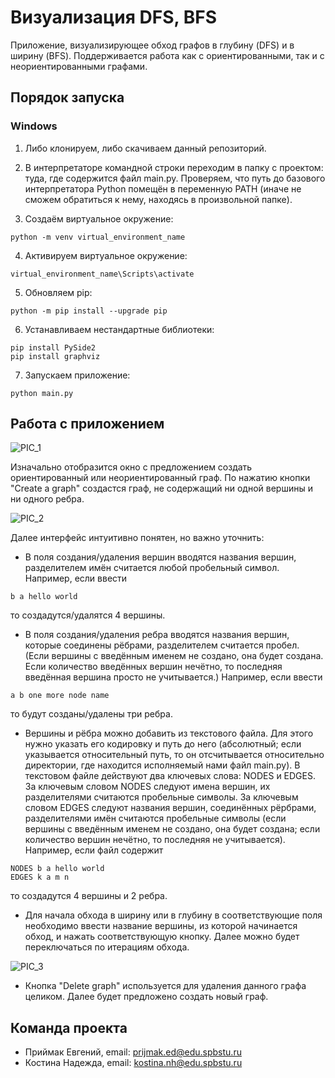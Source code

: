 # Визуализация DFS, BFS
Приложение, визуализирующее обход графов в глубину (DFS) и в ширину (BFS). Поддерживается работа как с ориентированными, так и с неориентированными графами.

## Порядок запуска

### Windows

1. Либо клонируем, либо скачиваем данный репозиторий.

2. В интерпретаторе командной строки переходим в папку с проектом: туда, где содержится файл main.py. Проверяем, что путь до базового интерпретатора Python помещён в переменную PATH (иначе не сможем обратиться к нему, находясь в произвольной папке).

3. Создаём виртуальное окружение:
```commandline
python -m venv virtual_environment_name
```

4. Активируем виртуальное окружение:
```commandline
virtual_environment_name\Scripts\activate
```

5. Обновляем pip:
```commandline
python -m pip install --upgrade pip
```

6. Устанавливаем нестандартные библиотеки:
```commandline
pip install PySide2
pip install graphviz
```

7. Запускаем приложение:
```commandline
python main.py
```

## Работа с приложением

![PIC_1](https://github.com/eugenepriymak/LAB_Graphs/tree/dev/README/pictures/1_not_created.png)

Изначально отобразится окно с предложением создать ориентированный или неориентированный граф. По нажатию кнопки "Create a graph" создастся граф, не содержащий ни одной вершины и ни одного ребра.

![PIC_2](https://github.com/eugenepriymak/LAB_Graphs/tree/dev/README/pictures/2_created.png)

Далее интерфейс интуитивно понятен, но важно уточнить:

* В поля создания/удаления вершин вводятся названия вершин, разделителем имён считается любой пробельный символ. Например, если ввести
```commandline
b a hello world
```
то создадутся/удалятся 4 вершины.

* В поля создания/удаления ребра вводятся названия вершин, которые соединены рёбрами, разделителем считается пробел. (Если вершины с введённым именем не создано, она будет создана. Если количество введённых вершин нечётно, то последняя введённая вершина просто не учитывается.) Например, если ввести
```commandline
a b one more node name
```
то будут созданы/удалены три ребра.

* Вершины и рёбра можно добавить из текстового файла. Для этого нужно указать его кодировку и путь до него (абсолютный; если указывается относительный путь, то он отсчитывается относительно директории, где находится исполняемый нами файл main.py).
В текстовом файле действуют два ключевых слова: NODES и EDGES. За ключевым словом NODES следуют имена вершин, их разделителями считаются пробельные символы. За ключевым словом EDGES следуют названия вершин, соединённых рёрбрами, разделителями имён считаются пробельные символы (если вершины с введённым именем не создано, она будет создана; если количество вершин нечётно, то последняя не учитывается). Например, если файл содержит
```commandline
NODES b a hello world
EDGES k a m n
```
то создадутся 4 вершины и 2 ребра.

* Для начала обхода в ширину или в глубину в соответствующие поля необходимо ввести название вершины, из которой начинается обход, и нажать соответствующую кнопку. Далее можно будет переключаться по итерациям обхода.

![PIC_3](https://github.com/eugenepriymak/LAB_Graphs/tree/dev/README/pictures/3_dfs.png)

* Кнопка "Delete graph" используется для удаления данного графа целиком. Далее будет предложено создать новый граф.

## Команда проекта
* Приймак Евгений, email: prijmak.ed@edu.spbstu.ru
* Костина Надежда, email: kostina.nh@edu.spbstu.ru
